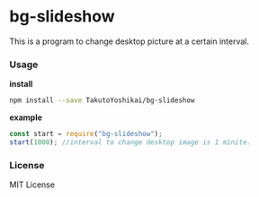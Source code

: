 # bg-slideshow
This is a program to change desktop picture at a certain interval.

### Usage
**install**
```bash
npm install --save TakutoYoshikai/bg-slideshow
```

**example**
```javascript
const start = require("bg-slideshow");
start(1000); //interval to change desktop image is 1 minite.
```

### License
MIT License

